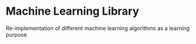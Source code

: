 # Machine Learning Library

Re-implementation of different machine learning algorithms as a learning purpose